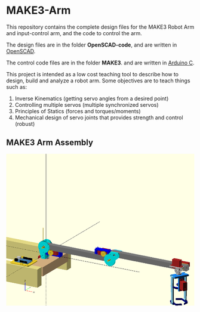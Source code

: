 # MAKE3-Arm

This repository contains the complete design files for the MAKE3 Robot Arm and input-control arm, and the code to control the arm.

The design files are in the folder **OpenSCAD-code**, and are written in [OpenSCAD](https://openscad.org/).

The control code files are in the folder **MAKE3**.  and are written in [Arduino C](https://www.arduino.cc/).
 
This project is intended as a low cost teaching tool to describe how to design, build and analyze a robot arm.  Some objectives are to teach things such as:
1. Inverse Kinematics (getting servo angles from a desired point)
2. Controlling multiple servos (multiple synchronized servos)
3. Principles of Statics (forces and torques/moments)
4. Mechanical design of servo joints that provides strength and control (robust)

## MAKE3 Arm Assembly

![MAKE3-Arm-gif](/Images/MAKE3_Arm_FlyAround.gif)




